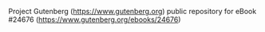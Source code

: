 Project Gutenberg (https://www.gutenberg.org) public repository for eBook #24676 (https://www.gutenberg.org/ebooks/24676)
